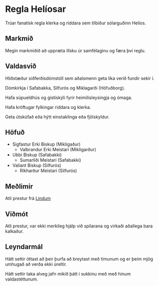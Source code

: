 # Regla Helíosar
Trúar fanatísk regla klerka og riddara sem tilbiður sólarguðinn Helíos.

## Markmið
Megin markmiðið að uppræta illsku úr samfélaginu og færa því reglu.

## Valdasvið
Hliðstæður siðferðisdómstóll sem aðalsmenn geta líka verið fundir sekir í.

Dómkirkja í Safabakka, Silfurós og Miklagarði (Höfuðborg).

Hafa súpueldhús og gistiskýli fyrir heimilisleysingja og ómaga.

Hafa kröftugar fylkingar riddara og klerka.

Geta útskúfað eða hýtt einstaklinga eða fjölskyldur.

## Höfuð
- Sigfastur Erki Biskup (Mikligaður)
  - Valbrandur Erki Meistari (Mikligarður)
- Ubbi Biskup (Safabakki)
  - Sumarliði Meistari (Safabakki)
- Valíant Biskup (Silfurós)
  - Ríkharður Meistari (Silfurós)

## Meðlimir
Atli prestur frá [Lindum](../world/locations/lindir.md)

## Viðmót
Atli prestur, var ekki merkileg hjálp við spilarana og virkaði aðallega bara
kalkaður.

## Leyndarmál
Hátt settir óttast að þeir þurfa að breytast með tímunum og er þeim mjög 
umhugað að verða ekki úreltir.

Hátt settir taka alveg jafn mikið þátt í sukkinu með með hinum valdastéttunum.
